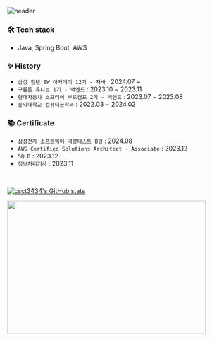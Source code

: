 ![header](https://capsule-render.vercel.app/api?type=waving&color=timeGradient&text=DongCheol%20Kim&fontSize=70&fontAlignY=40&fontAlign=35&height=230&fontColor=ffffff)

### 🛠️ Tech stack
- Java, Spring Boot, AWS

### ✨ History
- `삼성 청년 SW 아카데미 12기 - 자바` : 2024.07 ~
- `구름톤 유니브 1기 - 백엔드` : 2023.10 ~ 2023.11
- `현대자동차 소프티어 부트캠프 2기 - 백엔드` : 2023.07 ~ 2023.08
- `홍익대학교 컴퓨터공학과` : 2022.03 ~ 2024.02

### 📚 Certificate
- `삼성전자 소프트웨어 역량테스트 B형` : 2024.08
- `AWS Certified Solutions Architect - Associate` : 2023.12
- `SQLD` : 2023.12
- `정보처리기사` : 2023.11

<br>

[![csct3434's GitHub stats](https://github-readme-stats.vercel.app/api?username=csct3434&theme=radical&hide_border=true&count_private=true)](https://github.com/jiholee0/github-readme-stats)

<a href="https://github.com/devxb/gitanimals"><img src="https://render.gitanimals.org/farms/csct3434" width="450" height="300"/></a>
